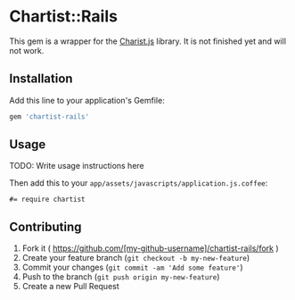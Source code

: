 # Chartist::Rails

This gem is a wrapper for the [Charist.js](https://github.com/gionkunz/chartist-js) library.
It is not finished yet and will not work.

## Installation

Add this line to your application's Gemfile:

```ruby
gem 'chartist-rails'
```

## Usage

TODO: Write usage instructions here

Then add this to your `app/assets/javascripts/application.js.coffee`:

```
#= require chartist
```

## Contributing

1. Fork it ( https://github.com/[my-github-username]/chartist-rails/fork )
2. Create your feature branch (`git checkout -b my-new-feature`)
3. Commit your changes (`git commit -am 'Add some feature'`)
4. Push to the branch (`git push origin my-new-feature`)
5. Create a new Pull Request
